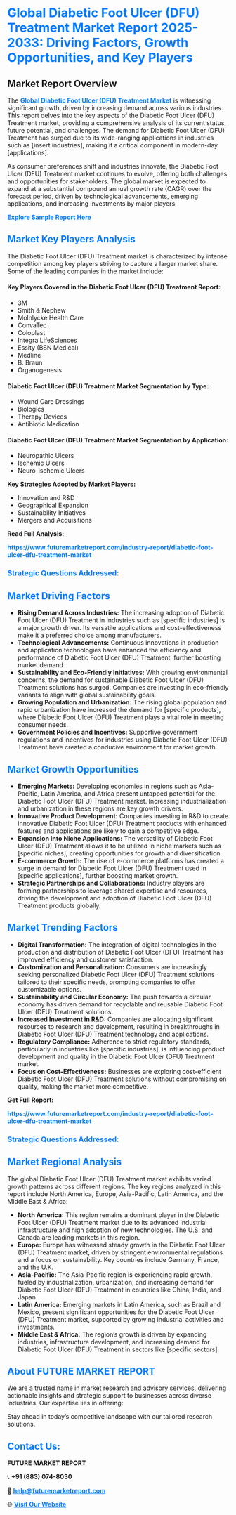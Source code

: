 <h1 style="color: #007BFF;">Global Diabetic Foot Ulcer (DFU) Treatment Market Report 2025-2033: Driving Factors, Growth Opportunities, and Key Players</h1>

<section id="overview">
<h2>Market Report Overview</h2>
<p>The <a href="https://www.futuremarketreport.com/industry-report/diabetic-foot-ulcer-dfu-treatment-market" style="color: #007BFF; text-decoration: none;"><strong>Global Diabetic Foot Ulcer (DFU) Treatment Market</strong></a> is witnessing significant growth, driven by increasing demand across various industries. This report delves into the key aspects of the Diabetic Foot Ulcer (DFU) Treatment market, providing a comprehensive analysis of its current status, future potential, and challenges. The demand for Diabetic Foot Ulcer (DFU) Treatment has surged due to its wide-ranging applications in industries such as [insert industries], making it a critical component in modern-day [applications].</p>
<p>As consumer preferences shift and industries innovate, the Diabetic Foot Ulcer (DFU) Treatment market continues to evolve, offering both challenges and opportunities for stakeholders. The global market is expected to expand at a substantial compound annual growth rate (CAGR) over the forecast period, driven by technological advancements, emerging applications, and increasing investments by major players.</p>
</section>

<section id="overview">
<p><a href="https://www.futuremarketreport.com/request-sample/reportId=28545" style="color: #007BFF; text-decoration: none;"><strong>Explore Sample Report Here</strong></a></p>
</section>

<section id="key-players">
<h2 style="color: #007BFF;">Market Key Players Analysis</h2>
<p>The Diabetic Foot Ulcer (DFU) Treatment market is characterized by intense competition among key players striving to capture a larger market share. Some of the leading companies in the market include:</p>
<h4>Key Players Covered in the Diabetic Foot Ulcer (DFU) Treatment Report:</h4>
<ul><li>3M</li><li>Smith &amp; Nephew</li><li>Molnlycke Health Care</li><li>ConvaTec</li><li>Coloplast</li><li>Integra LifeSciences</li><li>Essity (BSN Medical)</li><li>Medline</li><li>B. Braun</li><li>Organogenesis</li></ul>
<h4>Diabetic Foot Ulcer (DFU) Treatment Market Segmentation by Type:</h4>
<ul><li>Wound Care Dressings</li><li>Biologics</li><li>Therapy Devices</li><li>Antibiotic Medication</li></ul>

<h4>Diabetic Foot Ulcer (DFU) Treatment Market Segmentation by Application:</h4>
<ul><li>Neuropathic Ulcers</li><li>Ischemic Ulcers</li><li>Neuro-ischemic Ulcers</li></ul>
<p><strong>Key Strategies Adopted by Market Players:</strong></p>
<ul>
<li>Innovation and R&D</li>
<li>Geographical Expansion</li>
<li>Sustainability Initiatives</li>
<li>Mergers and Acquisitions</li>
</ul>
</section>

<section>
<p><strong>Read Full Analysis: </strong></p><a href="https://www.futuremarketreport.com/industry-report/diabetic-foot-ulcer-dfu-treatment-market" style="color: #007BFF; text-decoration: none;"><strong>https://www.futuremarketreport.com/industry-report/diabetic-foot-ulcer-dfu-treatment-market</strong></a>
<h3 style="color: #007BFF;">Strategic Questions Addressed:</h3>
</section>

<section id="driving-factors">
<h2 style="color: #007BFF;">Market Driving Factors</h2>
<ul>
<li><strong>Rising Demand Across Industries:</strong> The increasing adoption of Diabetic Foot Ulcer (DFU) Treatment in industries such as [specific industries] is a major growth driver. Its versatile applications and cost-effectiveness make it a preferred choice among manufacturers.</li>
<li><strong>Technological Advancements:</strong> Continuous innovations in production and application technologies have enhanced the efficiency and performance of Diabetic Foot Ulcer (DFU) Treatment, further boosting market demand.</li>
<li><strong>Sustainability and Eco-Friendly Initiatives:</strong> With growing environmental concerns, the demand for sustainable Diabetic Foot Ulcer (DFU) Treatment solutions has surged. Companies are investing in eco-friendly variants to align with global sustainability goals.</li>
<li><strong>Growing Population and Urbanization:</strong> The rising global population and rapid urbanization have increased the demand for [specific products], where Diabetic Foot Ulcer (DFU) Treatment plays a vital role in meeting consumer needs.</li>
<li><strong>Government Policies and Incentives:</strong> Supportive government regulations and incentives for industries using Diabetic Foot Ulcer (DFU) Treatment have created a conducive environment for market growth.</li>
</ul>
</section>

<section id="growth-opportunities">
<h2 style="color: #007BFF;">Market Growth Opportunities</h2>
<ul>
<li><strong>Emerging Markets:</strong> Developing economies in regions such as Asia-Pacific, Latin America, and Africa present untapped potential for the Diabetic Foot Ulcer (DFU) Treatment market. Increasing industrialization and urbanization in these regions are key growth drivers.</li>
<li><strong>Innovative Product Development:</strong> Companies investing in R&D to create innovative Diabetic Foot Ulcer (DFU) Treatment products with enhanced features and applications are likely to gain a competitive edge.</li>
<li><strong>Expansion into Niche Applications:</strong> The versatility of Diabetic Foot Ulcer (DFU) Treatment allows it to be utilized in niche markets such as [specific niches], creating opportunities for growth and diversification.</li>
<li><strong>E-commerce Growth:</strong> The rise of e-commerce platforms has created a surge in demand for Diabetic Foot Ulcer (DFU) Treatment used in [specific applications], further boosting market growth.</li>
<li><strong>Strategic Partnerships and Collaborations:</strong> Industry players are forming partnerships to leverage shared expertise and resources, driving the development and adoption of Diabetic Foot Ulcer (DFU) Treatment products globally.</li>
</ul>
</section>

<section id="trending-factors">
<h2 style="color: #007BFF;">Market Trending Factors</h2>
<ul>
<li><strong>Digital Transformation:</strong> The integration of digital technologies in the production and distribution of Diabetic Foot Ulcer (DFU) Treatment has improved efficiency and customer satisfaction.</li>
<li><strong>Customization and Personalization:</strong> Consumers are increasingly seeking personalized Diabetic Foot Ulcer (DFU) Treatment solutions tailored to their specific needs, prompting companies to offer customizable options.</li>
<li><strong>Sustainability and Circular Economy:</strong> The push towards a circular economy has driven demand for recyclable and reusable Diabetic Foot Ulcer (DFU) Treatment solutions.</li>
<li><strong>Increased Investment in R&D:</strong> Companies are allocating significant resources to research and development, resulting in breakthroughs in Diabetic Foot Ulcer (DFU) Treatment technology and applications.</li>
<li><strong>Regulatory Compliance:</strong> Adherence to strict regulatory standards, particularly in industries like [specific industries], is influencing product development and quality in the Diabetic Foot Ulcer (DFU) Treatment market.</li>
<li><strong>Focus on Cost-Effectiveness:</strong> Businesses are exploring cost-efficient Diabetic Foot Ulcer (DFU) Treatment solutions without compromising on quality, making the market more competitive.</li>
</ul>
</section>

<section>
<p><strong>Get Full Report: </strong></p><a href="https://www.futuremarketreport.com/industry-report/diabetic-foot-ulcer-dfu-treatment-market" style="color: #007BFF; text-decoration: none;"><strong>https://www.futuremarketreport.com/industry-report/diabetic-foot-ulcer-dfu-treatment-market</strong></a>
<h3 style="color: #007BFF;">Strategic Questions Addressed:</h3>
</section>


<section id="regional-analysis">
<h2 style="color: #007BFF;">Market Regional Analysis</h2>
<p>The global Diabetic Foot Ulcer (DFU) Treatment market exhibits varied growth patterns across different regions. The key regions analyzed in this report include North America, Europe, Asia-Pacific, Latin America, and the Middle East & Africa:</p>
<ul>
<li><strong>North America:</strong> This region remains a dominant player in the Diabetic Foot Ulcer (DFU) Treatment market due to its advanced industrial infrastructure and high adoption of new technologies. The U.S. and Canada are leading markets in this region.</li>
<li><strong>Europe:</strong> Europe has witnessed steady growth in the Diabetic Foot Ulcer (DFU) Treatment market, driven by stringent environmental regulations and a focus on sustainability. Key countries include Germany, France, and the U.K.</li>
<li><strong>Asia-Pacific:</strong> The Asia-Pacific region is experiencing rapid growth, fueled by industrialization, urbanization, and increasing demand for Diabetic Foot Ulcer (DFU) Treatment in countries like China, India, and Japan.</li>
<li><strong>Latin America:</strong> Emerging markets in Latin America, such as Brazil and Mexico, present significant opportunities for the Diabetic Foot Ulcer (DFU) Treatment market, supported by growing industrial activities and investments.</li>
<li><strong>Middle East & Africa:</strong> The region’s growth is driven by expanding industries, infrastructure development, and increasing demand for Diabetic Foot Ulcer (DFU) Treatment in sectors like [specific sectors].</li>
</ul>
</section>

<footer>
<h2 style="color: #007BFF;">About FUTURE MARKET REPORT</h2>
<p>We are a trusted name in market research and advisory services, delivering actionable insights and strategic support to businesses across diverse industries. Our expertise lies in offering:</p>

<p>Stay ahead in today’s competitive landscape with our tailored research solutions.</p>

<h2 style="color: #007BFF;">Contact Us:</h2>
<p><strong>FUTURE MARKET REPORT</strong></p>
<p>📞 <strong>+91 (883) 074-8030</strong></p>
<p>📧 <strong><a href="mailto:help@futuremarketreport.com" style="color: #007BFF;">help@futuremarketreport.com</a></strong></p>
<p>🌐 <strong><a href="https://www.futuremarketreport.com/" style="color: #007BFF;">Visit Our Website</a></strong></p>
</footer>